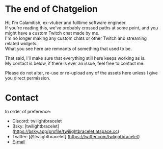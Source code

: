 # The end of Chatgelion

Hi, I'm Calamitish, ex-vtuber and fulltime software engineer.  
If you're reading this, we've probably crossed paths at some point, and you might have a custom Twitch chat made by me.  
I'm no longer making any custom chats or other Twitch and streaming related widgets.  
What you see here are remnants of something that used to be.  

That said, I'll make sure that everything still here keeps working as is.  
My contact is below, if there is ever an issue, feel free to contact me.

Please do not alter, re-use or re-upload any of the assets here unless I give you direct permission.

# Contact

In order of preference:
- Discord: twilightbracelet
- Bsky: [twilightbracelet] (https://bsky.app/profile/twilightbracelet.atspace.cc)
- Twitter: [@twlightbracelet] (https://twitter.com/twlightbracelet)
- [E-mail](mailto:calamitish@gmail.com)